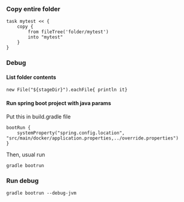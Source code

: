 ### Copy entire folder
```
task mytest << {
    copy {
        from fileTree('folder/mytest')
        into "mytest"
    }
}
```

### Debug
#### List folder contents
```
new File("${stageDir}").eachFile{ println it}
```

#### Run spring boot project with java params
Put this in build.gradle file
```
bootRun {
    systemProperty("spring.config.location", "src/main/docker/application.properties,../override.properties")
}
```
Then, usual run
```
gradle bootrun
```
### Run debug
```
gradle bootrun --debug-jvm
```
